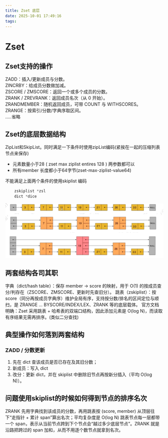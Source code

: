 ```yaml
---
title: Zset 底层
date: 2025-10-01 17:49:16
tags:
---
```


# Zset 

## Zset支持的操作
ZADD：插入/更新成员与分数。   
ZINCRBY：给成员分数做加减。   
ZSCORE / ZMSCORE：返回一个或多个成员的分数。   
ZRANK / ZREVRANK：返回成员名次（从 0 开始）。   
ZRANDMEMBER：随机返回成员，可带 COUNT 与 WITHSCORES。    
ZRANGE：按索引/分数/字典序取区间。    
.....省略 



## Zset的底层数据结构
ZipList和SkipList。同时满足一下条件时使用zipList编码(紧挨在一起的压缩列表节点来保存)
- 元素数量小于28 ( zset max ziplist entires  128 ) 两参数都可以  
- 所有member 长度都小于64字节(zset-max-ziplist-value64)


不能满足上面两个条件的使用skiplist 编码    
```c
    zskiplist *zsl
    dict *dice
```

<img src="https://github.com/RookieCuzz/cuzz-blog/blob/main/source/_posts/images/33.png?raw=true" alt="图" width="1200" />



## 两套结构各司其职
字典（dict/hash table）：保存 member → score 的映射，用于 O(1) 的按成员查分/判存在（ZSCORE、ZMSCORE、更新时先查旧分）。
跳表（zskiplist）：按 score（同分再按成员字典序）维护全局有序，支持按分数/排名的区间定位与顺扫，是 ZRANGE ... BYSCORE/INDEX/LEX、ZRANK 等的底层载体。
官方文档明确：Zset 采用跳表 + 哈希表的双端口结构，因此添加元素是 O(log N)，而读取有序结果无需再排序。(类似二分查找)


##  典型操作如何落到两套结构

### ZADD / 分数更新
1. 先在 dict 查该成员是否已存在及其旧分数；      
2. 新成员：写入 dict         
3. 改分：更新 dict，并在 skiplist 中删除旧节点再按新分插入（平均 O(log N)）。 



## 问题使用skiplist的时候如何得到节点的排序名次

ZRANK 先用字典找到该成员的分数，再用跳表按 (score, member) 从顶层往下“走指针 + 累计 span”算出名次；平均复杂度是 O(log N)
跳表节点每一层都带一个 span，表示从当前节点跨到下个节点会“越过多少底层节点”。ZRANK 就是沿路把跨过的 span 加和，从而不用逐个数节点就拿到名次。